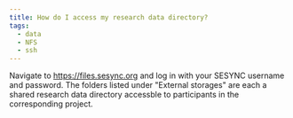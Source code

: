 ```yaml
---
title: How do I access my research data directory?
tags:
  - data
  - NFS
  - ssh
---
```


Navigate to <https://files.sesync.org> and log in with your SESYNC username and
password. The folders listed under "External storages" are each a shared
research data directory accessble to participants in the corresponding project.